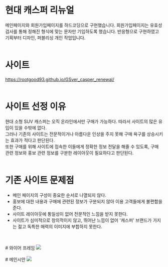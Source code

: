 # 현대 캐스퍼 리뉴얼
메인페이지와 회원가입페이지를 하드코딩으로 구현했습니다. 회원가입페이지는 유효성 검사를 통해 정해진 형식에 맞는 문자만 기입하도록 했습니다.
반응형으로 구현하였고 기획부터 디자인, 퍼블리싱 개인 작업입니다.
<br/>
<br/>
# 사이트
<a href="https://rootgood93.github.io/GSver_casper_renewal/">https://rootgood93.github.io/GSver_casper_renewal/</a>
<br/>
<br/>
# 사이트 선정 이유
현대 소형 SUV 캐스퍼는 오직 온라인에서만 구매가 가능하다. 따라서 사이트의 많은 유입이 있을 수밖에 없다.
<br/>그러나 기존의 사이트는 전문적이거나 아름다운 인상을 주지 못해 구매 욕구를 상승시키는 효과가 적다고 판단된다.
<br/>또한 구매를 위해 사이트에 접속한 이들에게 정확한 정보 전달을 해줄 수 있도록, 구매 관련 정보와 홍보 관련 정보를 구분한 레이아웃이 필요하다고 판단된다.
<br/>
<br/>
# 기존 사이트 문제점
- 메인 페이지의 구성이 중요한 순서로 나열되지 않다.
- 홍보에 대한 내용과 구매에 관련된 정보가 구분되지 않아 이용 고객들에게 불편함을 준다.
- 사이트 레이아웃에 통일성이 없어 전문적인 느낌을 받지 못한다. 
- 사이트가 심미적으로 창의적이지 않고, 뛰어난 느낌이 없어 '캐스퍼' 브랜드가 가지는 젊고 독특한 매력의 이미지에 부합하지 못한다. 
<br/>
<br/>
# 와이어 프레임
<img src="https://user-images.githubusercontent.com/108649544/188544521-4ba726e4-2a2f-4de9-a69c-a2e863dfdf09.jpg"/>
<br/>
<br/>
# 메인시안
<img src="https://user-images.githubusercontent.com/108649544/188544657-69c8b2dc-a12d-49e2-b21c-12fb08a4db95.jpg"/>
